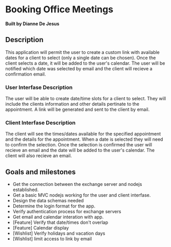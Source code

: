 # Booking Office Meetings

**Built by Dianne De Jesus**

## Description

This application will permit the user to create a custom link with available dates for a client to select (only a single date can be chosen). Once the client selects a date, it will be added to the user's calendar. The user will be notified which date was selected by email and the client will recieve a confirmation email.

### User Interfase Description

The user will be able to create date/time slots for a client to select. They will include the clients information and other details pertinate to the appointment. A link will be generated and sent to the client by email.

### Client Interfase Description

The client will see the times/dates available for the specified appointment and the details for the appointment. When a date is selected they will need to confirm the selection. Once the selection is confirmed the user will recieve an email and the date will be added to the user's calendar. The client will also recieve an email.

## Goals and milestones

- Get the connection between the exchange server and nodejs established.
- Get a basic MVC nodejs working for the user and client interfase.
- Design the data schemas needed
- Determine the login format for the app.
- Verify authentication process for exchange servers
- Get email and calendar interation with app.
- [Feature] Verify that date/times don't overlap
- [Feature] Calendar display
- [Wishlist] Verify holidays and vacation days
- [Wishlist] limit access to link by email
